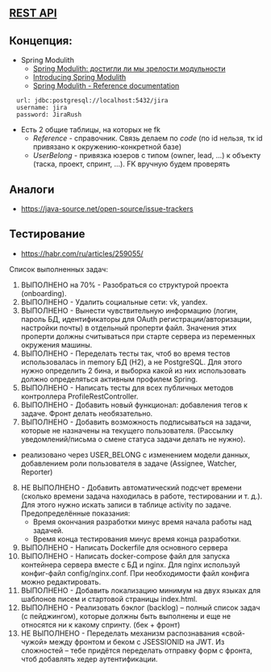 ## [REST API](http://localhost:8080/doc)

## Концепция:
- Spring Modulith
  - [Spring Modulith: достигли ли мы зрелости модульности](https://habr.com/ru/post/701984/)
  - [Introducing Spring Modulith](https://spring.io/blog/2022/10/21/introducing-spring-modulith)
  - [Spring Modulith - Reference documentation](https://docs.spring.io/spring-modulith/docs/current-SNAPSHOT/reference/html/)

```
  url: jdbc:postgresql://localhost:5432/jira
  username: jira
  password: JiraRush
```
- Есть 2 общие таблицы, на которых не fk
  - _Reference_ - справочник. Связь делаем по _code_ (по id нельзя, тк id привязано к окружению-конкретной базе)
  - _UserBelong_ - привязка юзеров с типом (owner, lead, ...) к объекту (таска, проект, спринт, ...). FK вручную будем проверять

## Аналоги
- https://java-source.net/open-source/issue-trackers

## Тестирование
- https://habr.com/ru/articles/259055/

Список выполненных задач:
1. ВЫПОЛНЕНО на 70% - Разобраться со структурой проекта (onboarding). 
2. ВЫПОЛНЕНО - Удалить социальные сети: vk, yandex.
3. ВЫПОЛНЕНО - Вынести чувствительную информацию (логин, пароль БД, идентификаторы для OAuth регистрации/авторизации, настройки почты) в отдельный проперти файл. Значения этих проперти должны считываться при старте сервера из переменных окружения машины.
4. ВЫПОЛНЕНО - Переделать тесты так, чтоб во время тестов использовалась in memory БД (H2), а не PostgreSQL. Для этого нужно определить 2 бина, и выборка какой из них использовать должно определяться активным профилем Spring.
5. ВЫПОЛНЕНО - Написать тесты для всех публичных методов контроллера ProfileRestController.
6. ВЫПОЛНЕНО - Добавить новый функционал: добавления тегов к задаче. Фронт делать необязательно.
7. ВЫПОЛНЕНО - Добавить возможность подписываться на задачи, которые не назначены на текущего пользователя. (Рассылку уведомлений/письма о смене статуса задачи делать не нужно).
  - реализовано через USER_BELONG с изменением модели данных, добавлением роли пользователя в задаче (Assignee, Watcher, Reporter)
8. НЕ ВЫПОЛНЕНО - Добавить автоматический подсчет времени (сколько времени задача находилась в работе, тестировании и т. д.). Для этого нужно искать записи в таблице activity по задаче. Предопределённые показания:
   - Время окончания разработки минус время начала работы над задачей.
   - Время конца тестирования минус время конца разработки.
9. ВЫПОЛНЕНО - Написать Dockerfile для основного сервера
10. ВЫПОЛНЕНО - Написать docker-compose файл для запуска контейнера сервера вместе с БД и nginx. Для nginx используй конфиг-файл config/nginx.conf. При необходимости файл конфига можно редактировать.
11. ВЫПОЛНЕНО - Добавить локализацию минимум на двух языках для шаблонов писем и стартовой страницы index.html.
12. ВЫПОЛНЕНО - Реализовать бэклог (backlog) – полный список задач (с пейджингом), которые должны быть выполнены и еще не относятся ни к какому спринту. (бек + фронт)
13. НЕ ВЫПОЛНЕНО - Переделать механизм распознавания «свой-чужой» между фронтом и беком с JSESSIONID на JWT. Из сложностей – тебе придётся переделать отправку форм с фронта, чтоб добавлять хедер аутентификации.